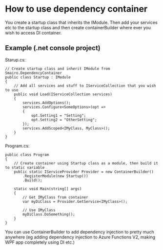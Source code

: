 # How to use dependency container
You create a startup class that inherits the IModule. Then add your services etc to the startup class and then create containerBuilder where ever you wish to access DI container.

## Example (.net console project)
Starup.cs:
```
// Create startup class and inherit IModule from Smairo.DependencyContainer
public class Startup : IModule
{
	// Add all services and stuff to IServiceCollection that you wish to use
	public void Load(IServiceCollection services)
	{
		services.AddOptions();
		services.Configure<SomeOptions>(opt =>
		{
			opt.Setting1 = "Setting";
			opt.Setting2 = "OtherSetting";
		});
		services.AddScoped<IMyClass, MyClass>();
	}
}
```

Program.cs:
```
public class Program
{
	// Create container using Startup class as a module, then build it to static variable
	public static IServiceProvider Provider = new ContainerBuilder()
		.RegisterModule(new Startup())
		.Build();
		
	static void Main(string[] args)
	{
		// Get IMyClass from container
		var myDiClass = Provider.GetService<IMyClass>();

		// Use IMyClass
		myDiClass.DoSomething();
	}
}
```

You can use ContainerBuilder to add dependency injection to pretty much anywhere (eg adding dependency injection to Azure Functions V2, making WPF app completely using DI etc.)